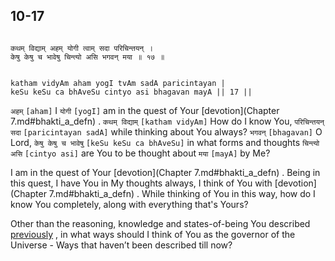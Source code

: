 ## 10-17


```shloka-sa

कथम् विद्याम् अहम् योगी त्वाम् सदा परिचिन्तयन् ।
केषु केषु च भावेषु चिन्त्यो असि भगवन् मया ॥ १७ ॥

```
```shloka-sa-hk

katham vidyAm aham yogI tvAm sadA paricintayan |
keSu keSu ca bhAveSu cintyo asi bhagavan mayA || 17 ||

```
`अहम्` `[aham]` I `योगी` `[yogI]` am in the quest of Your 
[devotion](Chapter 7.md#bhakti_a_defn)
. `कथम् विद्याम्` `[katham vidyAm]` How do I know You, `परिचिन्तयन् सदा` `[paricintayan sadA]` while thinking about You always? `भगवन्` `[bhagavan]` O Lord, `केषु केषु च भावेषु` `[keSu keSu ca bhAveSu]` in what forms and thoughts `चिन्त्यो असि` `[cintyo asi]` are You to be thought about `मया` `[mayA]` by Me?

I am in the quest of Your 
[devotion](Chapter 7.md#bhakti_a_defn)
. Being in this quest, I have You in My thoughts always, I think of You with 
[devotion](Chapter 7.md#bhakti_a_defn)
. While thinking of You in this way, how do I know You completely, along with everything that's Yours? 

Other than the reasoning, knowledge and states-of-being You described 
[previously](_4-5)
, in what ways should I think of You as the governor of the Universe - Ways that haven’t been described till now?


